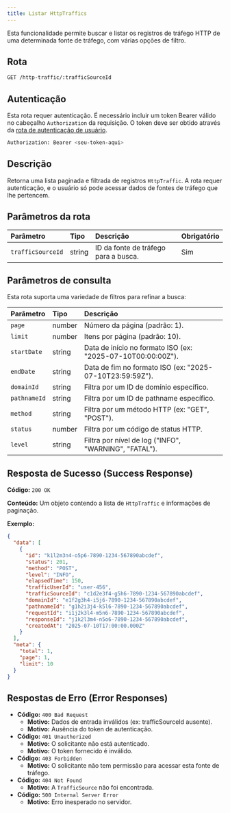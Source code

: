 ```yaml
---
title: Listar HttpTraffics
---
```


Esta funcionalidade permite buscar e listar os registros de tráfego HTTP de uma determinada fonte de tráfego, com várias opções de filtro.

## Rota

```bash
GET /http-traffic/:trafficSourceId
```

## Autenticação

Esta rota requer autenticação. É necessário incluir um token Bearer válido no cabeçalho `Authorization` da requisição. O token deve ser obtido através da [rota de autenticação de usuário](/user/authuser/).

```bash
Authorization: Bearer <seu-token-aqui>
```

## Descrição

Retorna uma lista paginada e filtrada de registros `HttpTraffic`. A rota requer autenticação, e o usuário só pode acessar dados de fontes de tráfego que lhe pertencem.

## Parâmetros da rota

| Parâmetro         | Tipo   | Descrição                            | Obrigatório |
| :---------------- | :----- | :----------------------------------- | :---------- |
| `trafficSourceId` | string | ID da fonte de tráfego para a busca. | Sim         |

## Parâmetros de consulta

Esta rota suporta uma variedade de filtros para refinar a busca:

| Parâmetro    | Tipo   | Descrição                                                   |
| :----------- | :----- | :---------------------------------------------------------- |
| `page`       | number | Número da página (padrão: 1).                               |
| `limit`      | number | Itens por página (padrão: 10).                              |
| `startDate`  | string | Data de início no formato ISO (ex: "2025-07-10T00:00:00Z"). |
| `endDate`    | string | Data de fim no formato ISO (ex: "2025-07-10T23:59:59Z").    |
| `domainId`   | string | Filtra por um ID de domínio específico.                     |
| `pathnameId` | string | Filtra por um ID de pathname específico.                    |
| `method`     | string | Filtra por um método HTTP (ex: "GET", "POST").              |
| `status`     | number | Filtra por um código de status HTTP.                        |
| `level`      | string | Filtra por nível de log ("INFO", "WARNING", "FATAL").       |

## Resposta de Sucesso (Success Response)

**Código:** `200 OK`

**Conteúdo:** Um objeto contendo a lista de `HttpTraffic` e informações de paginação.

**Exemplo:**

```json
{
  "data": [
    {
      "id": "k1l2m3n4-o5p6-7890-1234-567890abcdef",
      "status": 201,
      "method": "POST",
      "level": "INFO",
      "elapsedTime": 150,
      "trafficUserId": "user-456",
      "trafficSourceId": "c1d2e3f4-g5h6-7890-1234-567890abcdef",
      "domainId": "e1f2g3h4-i5j6-7890-1234-567890abcdef",
      "pathnameId": "g1h2i3j4-k5l6-7890-1234-567890abcdef",
      "requestId": "i1j2k3l4-m5n6-7890-1234-567890abcdef",
      "responseId": "j1k2l3m4-n5o6-7890-1234-567890abcdef",
      "createdAt": "2025-07-10T17:00:00.000Z"
    }
  ],
  "meta": {
    "total": 1,
    "page": 1,
    "limit": 10
  }
}
```

## Respostas de Erro (Error Responses)

- **Código:** `400 Bad Request`
  - **Motivo:** Dados de entrada inválidos (ex: trafficSourceId ausente).
  - **Motivo:** Ausência do token de autenticação.
- **Código:** `401 Unauthorized`
  - **Motivo:** O solicitante não está autenticado.
  - **Motivo:** O token fornecido é inválido.
- **Código:** `403 Forbidden`
  - **Motivo:** O solicitante não tem permissão para acessar esta fonte de tráfego.
- **Código:** `404 Not Found`
  - **Motivo:** A `TrafficSource` não foi encontrada.
- **Código:** `500 Internal Server Error`
  - **Motivo:** Erro inesperado no servidor.
